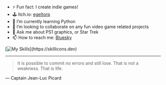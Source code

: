 
- ⚡ Fun fact: I create indie games!
- 🕹 Itch.io: [egeltorp](https://egeltorp.itch.io/)
- 🌱 I’m currently learning Python
- 👯 I’m looking to collaborate on any fun video game related projects
- 💬 Ask me about PS1 graphics, or Star Trek
- 📫 How to reach me: [Bluesky](https://bsky.app/profile/egeltorp.com)


[![My Skills](https://skillicons.dev/icons?i=bash,html,css,python,godot,unity,blender,)](https://skillicons.dev)

---
> It is possible to commit no errors and still lose. That is not a weakness. That is life.

— Captain Jean-Luc Picard
